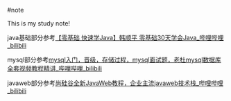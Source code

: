 #note

This is my study note!

java基础部分参考[【零基础 快速学Java】韩顺平 零基础30天学会Java_哔哩哔哩_bilibili](https://www.bilibili.com/video/BV1fh411y7R8/?spm_id_from=333.999.0.0)

mysql部分参考[mysql入门，晋级，存储过程，mysql面试题，老杜mysql数据库全套视频教程精讲_哔哩哔哩_bilibili](https://www.bilibili.com/video/BV1px421f7YW/?spm_id_from=333.999.0.0&vd_source=b7fb6b5d49616a5b603c55b4c5e26ed8)

javaweb部分参考[尚硅谷全新JavaWeb教程，企业主流javaweb技术栈_哔哩哔哩_bilibili](https://www.bilibili.com/video/BV1UN411x7xe/?spm_id_from=333.999.0.0&vd_source=b7fb6b5d49616a5b603c55b4c5e26ed8)

